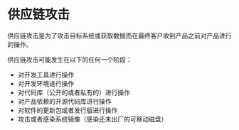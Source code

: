 # 供应链攻击

供应链攻击是为了攻击目标系统或获取数据而在最终客户收到产品之前对产品进行的操作。

供应链攻击可能发生在以下的任何一个阶段：

* 对开发工具进行操作
* 对开发环境进行操作
* 对代码库（公开的或者私有的）进行操作
* 对产品依赖的开源代码库进行操作
* 对软件的更新包或者发行版进行操作
* 攻击或者感染系统镜像（感染还未出厂的可移动磁盘）



